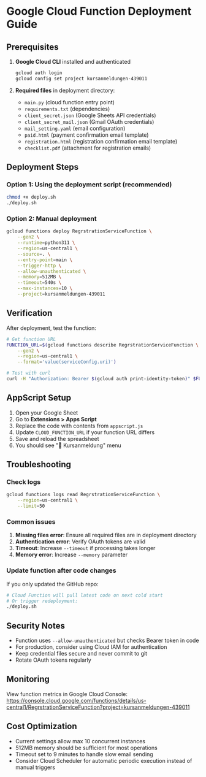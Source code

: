 # Google Cloud Function Deployment Guide

## Prerequisites

1. **Google Cloud CLI** installed and authenticated
   ```bash
   gcloud auth login
   gcloud config set project kursanmeldungen-439011
   ```

2. **Required files** in deployment directory:
   - `main.py` (cloud function entry point)
   - `requirements.txt` (dependencies)
   - `client_secret.json` (Google Sheets API credentials)
   - `client_secret_mail.json` (Gmail OAuth credentials)
   - `mail_setting.yaml` (email configuration)
   - `paid.html` (payment confirmation email template)
   - `registration.html` (registration confirmation email template)
   - `checklist.pdf` (attachment for registration emails)

## Deployment Steps

### Option 1: Using the deployment script (recommended)

```bash
chmod +x deploy.sh
./deploy.sh
```

### Option 2: Manual deployment

```bash
gcloud functions deploy RegrstrationServiceFunction \
    --gen2 \
    --runtime=python311 \
    --region=us-central1 \
    --source=. \
    --entry-point=main \
    --trigger-http \
    --allow-unauthenticated \
    --memory=512MB \
    --timeout=540s \
    --max-instances=10 \
    --project=kursanmeldungen-439011
```

## Verification

After deployment, test the function:

```bash
# Get function URL
FUNCTION_URL=$(gcloud functions describe RegrstrationServiceFunction \
    --gen2 \
    --region=us-central1 \
    --format='value(serviceConfig.uri)')

# Test with curl
curl -H "Authorization: Bearer $(gcloud auth print-identity-token)" $FUNCTION_URL
```

## AppScript Setup

1. Open your Google Sheet
2. Go to **Extensions > Apps Script**
3. Replace the code with contents from `appscript.js`
4. Update `CLOUD_FUNCTION_URL` if your function URL differs
5. Save and reload the spreadsheet
6. You should see "🎿 Kursanmeldung" menu

## Troubleshooting

### Check logs
```bash
gcloud functions logs read RegrstrationServiceFunction \
    --region=us-central1 \
    --limit=50
```

### Common issues

1. **Missing files error**: Ensure all required files are in deployment directory
2. **Authentication error**: Verify OAuth tokens are valid
3. **Timeout**: Increase `--timeout` if processing takes longer
4. **Memory error**: Increase `--memory` parameter

### Update function after code changes

If you only updated the GitHub repo:
```bash
# Cloud Function will pull latest code on next cold start
# Or trigger redeployment:
./deploy.sh
```

## Security Notes

- Function uses `--allow-unauthenticated` but checks Bearer token in code
- For production, consider using Cloud IAM for authentication
- Keep credential files secure and never commit to git
- Rotate OAuth tokens regularly

## Monitoring

View function metrics in Google Cloud Console:
https://console.cloud.google.com/functions/details/us-central1/RegrstrationServiceFunction?project=kursanmeldungen-439011

## Cost Optimization

- Current settings allow max 10 concurrent instances
- 512MB memory should be sufficient for most operations
- Timeout set to 9 minutes to handle slow email sending
- Consider Cloud Scheduler for automatic periodic execution instead of manual triggers

